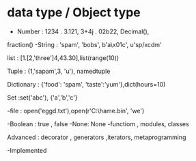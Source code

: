 # data type / Object type


- Number : 1234 . 3.121, 3+4j . 02b22, Decimal(), 

fraction()
-String : 'spam', 'bobs', b'a\x01c', u'sp/xcdm'

list : [1.[2,'three']4,43.30],list(range(10))

Tuple : (1,'sapam',3, 'u'), namedtuple

Dictionary : {'food': 'spam', 'taste':'yum'},dict(hours=10)

Set :set('abc'), {'a','b','c'}

-file : open('eggd.txt'),open(r'C:\hame.bin', 'we')

-Boolean : true , false
-None: None
-functiom , modules, classes

Advanced : decorator , generators ,iterators,
metaprogramming

-Implemented